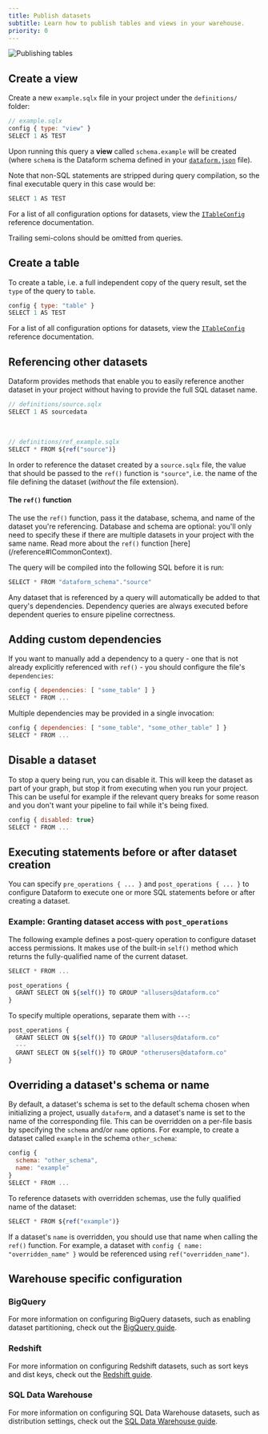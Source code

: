 ```yaml
---
title: Publish datasets
subtitle: Learn how to publish tables and views in your warehouse.
priority: 0
---
```


![Publishing tables](/static/images/publishing_tables.png)

## Create a view

Create a new `example.sqlx` file in your project under the `definitions/` folder:

```js
// example.sqlx
config { type: "view" }
SELECT 1 AS TEST
```

Upon running this query a **view** called `schema.example` will be created (where `schema` is the Dataform schema defined in your [`dataform.json`](../configuration#dataform.json) file).

Note that non-SQL statements are stripped during query compilation, so the final executable query in this case would be:

```js
SELECT 1 AS TEST
```

For a list of all configuration options for datasets, view the [`ITableConfig`](/reference#ITableConfig) reference documentation.

<div className="bp3-callout bp3-icon-info-sign bp3-intent-warning" markdown="1">
  Trailing semi-colons should be omitted from queries.
</div>

## Create a table

To create a table, i.e. a full independent copy of the query result, set the `type` of the query to `table`.

```js
config { type: "table" }
SELECT 1 AS TEST
```

For a list of all configuration options for datasets, view the [`ITableConfig`](/reference#ITableConfig) reference documentation.

## Referencing other datasets

Dataform provides methods that enable you to easily reference another dataset in your project without having to provide the full SQL dataset name.


```js
// definitions/source.sqlx
SELECT 1 AS sourcedata
```
<br />

```js
// definitions/ref_example.sqlx
SELECT * FROM ${ref("source")}
```

In order to reference the dataset created by a `source.sqlx` file, the value that should be passed to the `ref()` function is `"source"`, i.e. the name of the file defining the dataset (_without_ the file extension).

<div className="bp3-callout bp3-icon-info-sign bp3-intent-primary" markdown="1">
<h4 class="bp3-heading">The <code>ref()</code> function</h4>
The use the <code>ref()</code> function, pass it the database, schema, and name of the dataset you're referencing. Database and schema are optional: you'll only need to specify these if there are multiple datasets in your project with the same name.
Read more about the <code>ref()</code> function [here](/reference#ICommonContext).
</a></div>

The query will be compiled into the following SQL before it is run:

```js
SELECT * FROM "dataform_schema"."source"
```

Any dataset that is referenced by a query will automatically be added to that query's dependencies. Dependency queries are always executed before dependent queries to ensure pipeline correctness.

## Adding custom dependencies

If you want to manually add a dependency to a query - one that is not already explicitly referenced with `ref()` - you should configure the file's `dependencies`:

```js
config { dependencies: [ "some_table" ] }
SELECT * FROM ...
```

Multiple dependencies may be provided in a single invocation:

```js
config { dependencies: [ "some_table", "some_other_table" ] }
SELECT * FROM ...
```

## Disable a dataset

To stop a query being run, you can disable it. This will keep the dataset as part of your graph, but stop it from executing when you run your project.
This can be useful for example if the relevant query breaks for some reason and you don't want your pipeline to fail while it's being fixed.

```js
config { disabled: true}
SELECT * FROM ...
```

## Executing statements before or after dataset creation

You can specify `pre_operations { ... }` and `post_operations { ... }` to configure Dataform to execute one or more SQL statements before or after creating a dataset.

### Example: Granting dataset access with `post_operations`

The following example defines a post-query operation to configure dataset access permissions. It makes use of the built-in `self()` method which returns the fully-qualified name of the current dataset.

```js
SELECT * FROM ...

post_operations {
  GRANT SELECT ON ${self()} TO GROUP "allusers@dataform.co"
}
```

To specify multiple operations, separate them with `---`:

```js
post_operations {
  GRANT SELECT ON ${self()} TO GROUP "allusers@dataform.co"
  ---
  GRANT SELECT ON ${self()} TO GROUP "otherusers@dataform.co"
}
```

## Overriding a dataset's schema or name

By default, a dataset's schema is set to the default schema chosen when initializing a project, usually `dataform`, and a dataset's name is set to the name of the corresponding file.
This can be overridden on a per-file basis by specifying the `schema` and/or `name` options. For example, to create a dataset called `example` in the schema `other_schema`:

```js
config {
  schema: "other_schema",
  name: "example"
}
SELECT * FROM ...
```

To reference datasets with overridden schemas, use the fully qualified name of the dataset:

```js
SELECT * FROM ${ref("example")}
```

<div className="bp3-callout bp3-icon-info-sign bp3-intent-warning" markdown="1">
  If a dataset's <code>name</code> is overridden, you should use that name when calling the
  <code>ref()</code> function. For example, a dataset with
  <code>config &#123; name: "overridden_name" &#125;</code> would be referenced using
  <code>ref("overridden_name")</code>.
</div>

## Warehouse specific configuration

### BigQuery

For more information on configuring BigQuery datasets, such as enabling dataset partitioning, check out the [BigQuery guide](/warehouses/bigquery).

### Redshift

For more information on configuring Redshift datasets, such as sort keys and dist keys, check out the [Redshift guide](/warehouses/redshift).

### SQL Data Warehouse

For more information on configuring SQL Data Warehouse datasets, such as distribution settings, check out the [SQL Data Warehouse guide](/warehouses/sqldatawarehouse).
